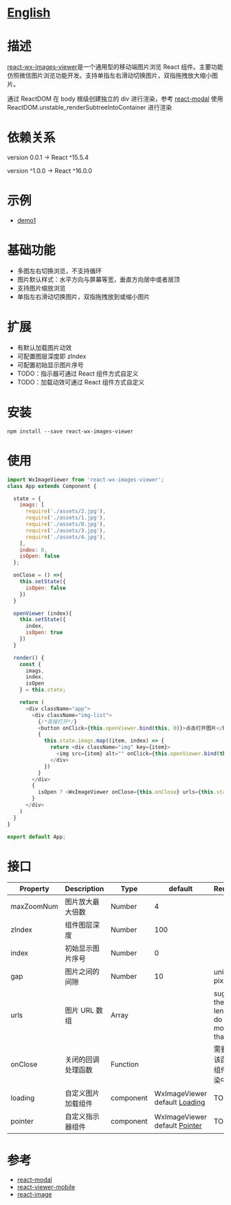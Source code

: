# [English](https://github.com/react-ld/react-wx-images-viewer/tree/master)

# 描述
[react-wx-images-viewer](https://github.com/react-ld/react-wx-images-viewer/tree/master)是一个通用型的移动端图片浏览 React 组件。主要功能仿照微信图片浏览功能开发。支持单指左右滑动切换图片，双指拖拽放大缩小图片。

通过 ReactDOM 在 body 根级创建独立的 div 进行渲染，参考 [react-modal](https://github.com/reactjs/react-modal) 使用 ReactDOM.unstable_renderSubtreeIntoContainer 进行渲染

# 依赖关系
version 0.0.1 -> React ^15.5.4

version ^1.0.0 -> React ^16.0.0

# 示例
- [demo1](https://react-ld.github.io/react-wx-images-viewer/index.html)

# 基础功能
- 多图左右切换浏览，不支持循环
- 图片默认样式：水平方向与屏幕等宽，垂直方向居中或者居顶
- 支持图片缩放浏览
- 单指左右滑动切换图片，双指拖拽放到或缩小图片

# 扩展
- 有默认加载图片动效
- 可配置图层深度即 zIndex
- 可配置初始显示图片序号
- TODO：指示器可通过 React 组件方式自定义
- TODO：加载动效可通过 React 组件方式自定义

# 安装
```shell
npm install --save react-wx-images-viewer
```

# 使用
```js
import WxImageViewer from 'react-wx-images-viewer';
class App extends Component {

  state = {
    imags: [
      require('./assets/2.jpg'),
      require('./assets/1.jpg'),
      require('./assets/0.jpg'),
      require('./assets/3.jpg'),
      require('./assets/4.jpg'),
    ],
    index: 0,
    isOpen: false
  };

  onClose = () =>{
    this.setState({
      isOpen: false
    })
  }

  openViewer (index){
    this.setState({
      index,
      isOpen: true
    })
  }

  render() {
    const {
      imags,
      index,
      isOpen
    } = this.state;

    return (
      <div className="app">
        <div className="img-list">
          {/*直接打开*/}
          <button onClick={this.openViewer.bind(this, 0)}>点击打开图片</button>
          {
            this.state.imags.map((item, index) => {
              return <div className="img" key={item}>
                <img src={item} alt="" onClick={this.openViewer.bind(this, index)} width="100%" height="auto" className=""/> 
              </div>
            })
          }
        </div>
        {
          isOpen ? <WxImageViewer onClose={this.onClose} urls={this.state.imags} index={index}/> : ""
        }
      </div>
    )
  }
}

export default App;
```

# 接口
| Property | Description | Type | default | Remarks |
| --- | --- | --- | --- | --- |
| maxZoomNum | 图片放大最大倍数 | Number | 4 |  |
| zIndex | 组件图层深度 | Number | 100 |  |
| index | 初始显示图片序号 | Number | 0 | |
| gap | 图片之间的间隙 | Number | 10 | unit is pixel |
| urls | 图片 URL 数组 | Array | | suggest the array length do not more than 10 |
| onClose | 关闭的回调处理函数 | Function | | 需要通过该函数将组件从渲染中移除 |
| loading | 自定义图片加载组件 | component | WxImageViewer default [Loading](./src/components/Loading.jsx) | TODO |
| pointer | 自定义指示器组件 | component | WxImageViewer default [Pointer](./src/components/Pointer.jsx) | TODO |

# 参考
- [react-modal](https://github.com/reactjs/react-modal)
- [react-viewer-mobile](https://github.com/infeng/react-viewer-mobile/)
- [react-image](https://github.com/mbrevda/react-image)